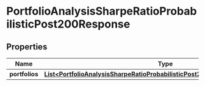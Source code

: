 

# PortfolioAnalysisSharpeRatioProbabilisticPost200Response


## Properties

| Name | Type | Description | Notes |
|------------ | ------------- | ------------- | -------------|
|**portfolios** | [**List&lt;PortfolioAnalysisSharpeRatioProbabilisticPost200ResponsePortfoliosInner&gt;**](PortfolioAnalysisSharpeRatioProbabilisticPost200ResponsePortfoliosInner.md) |  |  |



